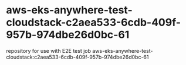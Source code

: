 # aws-eks-anywhere-test-cloudstack-c2aea533-6cdb-409f-957b-974dbe26d0bc-61
repository for use with E2E test job aws-eks-anywhere-test-cloudstack:c2aea533-6cdb-409f-957b-974dbe26d0bc-61
